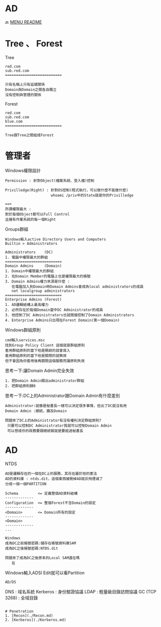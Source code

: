 AD
===
🔙 [MENU README](../README.md)

# Tree 、 Forest
Tree
```
red.com
sub.red.com
==========================

只有名稱上只有延續關係
Domain與Domain之間各自獨立
沒有控制與管理的關係
```
Forest
```
red.com
sub.red.com
blue.com
==========================

Tree跟Tree之間組成Forest
```

# 管理者
Windows權限設計
```
Permission : 針對Object(檔案系統、登入檔)控制

Privilledge(Right) : 針對OS控制(程式執行，可以做什麼不能做什麼)
                     whoami /priv中的State就是你的Privilledge

==> 
所謂權限最大 : 
對於每個Object都可以Full Control
且擁有作業系統的每一個Right
```
Groups群組
```
Windows輸入active Directory Users and Computers
Builtin > Administrators
```
```
Administrators    (DC)
1. 電腦中權限最大的群組
==========================
Domain Admins     (Domain)
1. Domain中權限最大的群組
2. 在Domain Member的電腦上也是權限最大的帳號
3. Domain Admins權力來源是什麼 : 
   在電腦加入到Domain時Domain Admins會成為local administrators的成員
   net localgroup administrators
==========================
Enterprise Admins (Forest)
1. AD邏輯結構上最高權力
2. 必然存在於每個Domain當中DC Administrator的成員
3. 他控制了DC Administrators也就間接控制了Domain Administrators
4. Enterprise Admins只出現在Forest Domain(第一個Domain)
```
Windows群組原則
```
cmd輸入services.msc
找到Group Policy Client 這個就是群組原則
套用群組原則的當下他是開啟的就會寫入
套用群組原則的當下他是關閉的就無效
但不會因為你套用後再關閉這個服務而讓原則失效
```
思考一下:讓Domain Admin完全失效
```
1. 把Domain Admin踢出administrator群組
2. 把群組原則歸0
```
思考一下:DC上的Administrator跟Domain Admin有什麼差別
```
Administrator:就像是秘書長一樣可以決定很多事情，但出了DC就沒有用
Domain Admin :總統，擴及Domain

問題來了DC上的Administrator有沒有權利決定群組原則?
 只要可以控制DC Administrator我就可以控制Domain Admin
 可以想成你的政務要跟總統報就是要經過秘書長
```

# AD
NTDS
```
AD是邏輯存在的一個在DC上的服務，其存在屬於他的憲法
AD的資料庫 : ntds.dit，這個東西被刪掉AD就灰飛煙滅了
分成一個一個PARTITION

Schema         <= 定義整個AD資料結構
-------------
Configuration  <= 整個Forest不含Domain的設定
-------------
<Domain>       <= Domain所有的設定
-------------
<Domain>
-------------
...
```
```
Windows
成為DC之前帳號密碼:儲存在帳號資料庫SAM
成為DC之後帳號密碼:NTDS.dit

問題來了成為DC之後原本的Local SAM還在嗎
   在
```


Windows輸入ADSI Edit就可以看Partition
```
AD/DS
```
DNS      : 域名系統
Kerberos : 身份驗證協議
LDAP     : 輕量級目錄訪問協議
GC (TCP 3268) : 全域目錄
```

# Penetration
1. [Recon](./Recon.md)
2. [Kerberos](./Kerberos.md)


